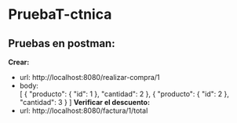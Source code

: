 # PruebaT-ctnica

## Pruebas en postman:

**Crear:**
* url: http://localhost:8080/realizar-compra/1
* body:  
[
  {
    "producto": {
      "id": 1
    },
    "cantidad": 2
  },
  {
    "producto": {
      "id": 2
    },
    "cantidad": 3
  }
]
**Verificar el descuento:** 
* url: http://localhost:8080/factura/1/total
